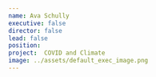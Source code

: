 ```yaml
---
name: Ava Schully
executive: false
director: false
lead: false
position:  
project:  COVID and Climate
image: ../assets/default_exec_image.png
---
```

